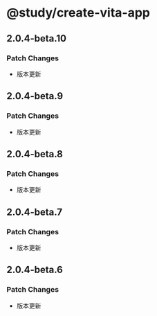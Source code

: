 # @study/create-vita-app

## 2.0.4-beta.10

### Patch Changes

- 版本更新

## 2.0.4-beta.9

### Patch Changes

- 版本更新

## 2.0.4-beta.8

### Patch Changes

- 版本更新

## 2.0.4-beta.7

### Patch Changes

- 版本更新

## 2.0.4-beta.6

### Patch Changes

- 版本更新
